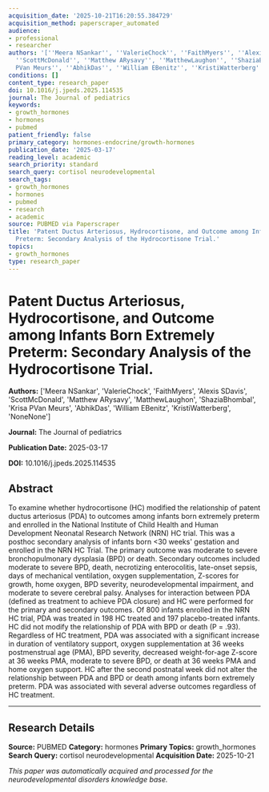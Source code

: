 ```yaml
---
acquisition_date: '2025-10-21T16:20:55.384729'
acquisition_method: paperscraper_automated
audience:
- professional
- researcher
authors: '[''Meera NSankar'', ''ValerieChock'', ''FaithMyers'', ''Alexis SDavis'',
  ''ScottMcDonald'', ''Matthew ARysavy'', ''MatthewLaughon'', ''ShaziaBhombal'', ''Krisa
  PVan Meurs'', ''AbhikDas'', ''William EBenitz'', ''KristiWatterberg'', ''NoneNone'']'
conditions: []
content_type: research_paper
doi: 10.1016/j.jpeds.2025.114535
journal: The Journal of pediatrics
keywords:
- growth_hormones
- hormones
- pubmed
patient_friendly: false
primary_category: hormones-endocrine/growth-hormones
publication_date: '2025-03-17'
reading_level: academic
search_priority: standard
search_query: cortisol neurodevelopmental
search_tags:
- growth_hormones
- hormones
- pubmed
- research
- academic
source: PUBMED via Paperscraper
title: 'Patent Ductus Arteriosus, Hydrocortisone, and Outcome among Infants Born Extremely
  Preterm: Secondary Analysis of the Hydrocortisone Trial.'
topics:
- growth_hormones
type: research_paper
---
```


# Patent Ductus Arteriosus, Hydrocortisone, and Outcome among Infants Born Extremely Preterm: Secondary Analysis of the Hydrocortisone Trial.

**Authors:** ['Meera NSankar', 'ValerieChock', 'FaithMyers', 'Alexis SDavis', 'ScottMcDonald', 'Matthew ARysavy', 'MatthewLaughon', 'ShaziaBhombal', 'Krisa PVan Meurs', 'AbhikDas', 'William EBenitz', 'KristiWatterberg', 'NoneNone']

**Journal:** The Journal of pediatrics

**Publication Date:** 2025-03-17

**DOI:** 10.1016/j.jpeds.2025.114535

## Abstract

To examine whether hydrocortisone (HC) modified the relationship of patent ductus arteriosus (PDA) to outcomes among infants born extremely preterm and enrolled in the National Institute of Child Health and Human Development Neonatal Research Network (NRN) HC trial. This was a posthoc secondary analysis of infants born <30 weeks' gestation and enrolled in the NRN HC Trial. The primary outcome was moderate to severe bronchopulmonary dysplasia (BPD) or death. Secondary outcomes included moderate to severe BPD, death, necrotizing enterocolitis, late-onset sepsis, days of mechanical ventilation, oxygen supplementation, Z-scores for growth, home oxygen, BPD severity, neurodevelopmental impairment, and moderate to severe cerebral palsy. Analyses for interaction between PDA (defined as treatment to achieve PDA closure) and HC were performed for the primary and secondary outcomes. Of 800 infants enrolled in the NRN HC trial, PDA was treated in 198 HC treated and 197 placebo-treated infants. HC did not modify the relationship of PDA with BPD or death (P = .93). Regardless of HC treatment, PDA was associated with a significant increase in duration of ventilatory support, oxygen supplementation at 36 weeks postmenstrual age (PMA), BPD severity, decreased weight-for-age Z-score at 36 weeks PMA, moderate to severe BPD, or death at 36 weeks PMA and home oxygen support. HC after the second postnatal week did not alter the relationship between PDA and BPD or death among infants born extremely preterm. PDA was associated with several adverse outcomes regardless of HC treatment.

---

## Research Details

**Source:** PUBMED
**Category:** hormones
**Primary Topics:** growth_hormones
**Search Query:** cortisol neurodevelopmental
**Acquisition Date:** 2025-10-21

*This paper was automatically acquired and processed for the neurodevelopmental disorders knowledge base.*
